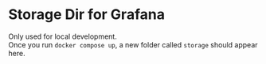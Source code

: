 # Storage Dir for Grafana

Only used for local development.  
Once you run `docker compose up`, a new folder called `storage` should appear here.
